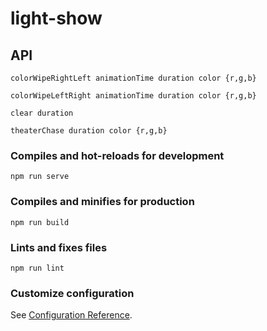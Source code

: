 # light-show

## API
```
colorWipeRightLeft animationTime duration color {r,g,b}
```
```
colorWipeLeftRight animationTime duration color {r,g,b}
```
```
clear duration
```
```
theaterChase duration color {r,g,b}
```


### Compiles and hot-reloads for development
```
npm run serve
```

### Compiles and minifies for production
```
npm run build
```

### Lints and fixes files
```
npm run lint
```

### Customize configuration
See [Configuration Reference](https://cli.vuejs.org/config/).
